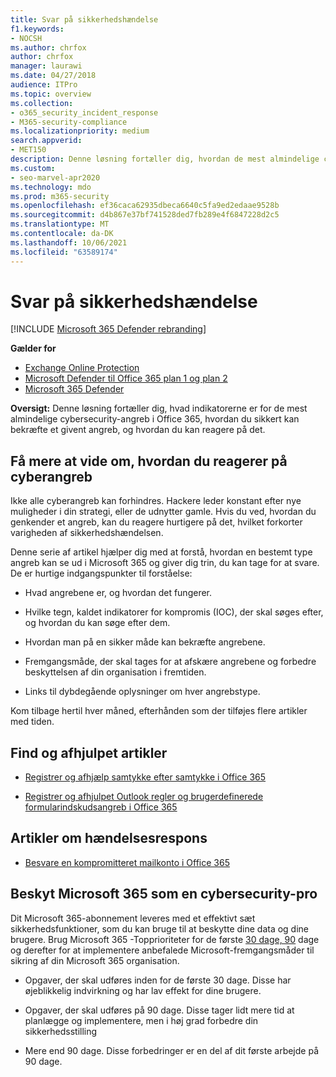 ```yaml
---
title: Svar på sikkerhedshændelse
f1.keywords:
- NOCSH
ms.author: chrfox
author: chrfox
manager: laurawi
ms.date: 04/27/2018
audience: ITPro
ms.topic: overview
ms.collection:
- o365_security_incident_response
- M365-security-compliance
ms.localizationpriority: medium
search.appverid:
- MET150
description: Denne løsning fortæller dig, hvordan de mest almindelige cyberangreb kan se ud i Microsoft 365, og hvordan du kan reagere på dem
ms.custom:
- seo-marvel-apr2020
ms.technology: mdo
ms.prod: m365-security
ms.openlocfilehash: ef36caca62935dbeca6640c5fa9ed2edaae9528b
ms.sourcegitcommit: d4b867e37bf741528ded7fb289e4f6847228d2c5
ms.translationtype: MT
ms.contentlocale: da-DK
ms.lasthandoff: 10/06/2021
ms.locfileid: "63589174"
---
```

# <a name="security-incident-response"></a>Svar på sikkerhedshændelse

[!INCLUDE [Microsoft 365 Defender rebranding](../includes/microsoft-defender-for-office.md)]

**Gælder for**
- [Exchange Online Protection](exchange-online-protection-overview.md)
- [Microsoft Defender til Office 365 plan 1 og plan 2](defender-for-office-365.md)
- [Microsoft 365 Defender](../defender/microsoft-365-defender.md)

 **Oversigt:** Denne løsning fortæller dig, hvad indikatorerne er for de mest almindelige cybersecurity-angreb i Office 365, hvordan du sikkert kan bekræfte et givent angreb, og hvordan du kan reagere på det.

## <a name="learn-how-to-respond-to-cyberattacks"></a>Få mere at vide om, hvordan du reagerer på cyberangreb

Ikke alle cyberangreb kan forhindres. Hackere leder konstant efter nye muligheder i din strategi, eller de udnytter gamle. Hvis du ved, hvordan du genkender et angreb, kan du reagere hurtigere på det, hvilket forkorter varigheden af sikkerhedshændelsen.

Denne serie af artikel hjælper dig med at forstå, hvordan en bestemt type angreb kan se ud i Microsoft 365 og giver dig trin, du kan tage for at svare. De er hurtige indgangspunkter til forståelse:

- Hvad angrebene er, og hvordan det fungerer.

- Hvilke tegn, kaldet indikatorer for kompromis (IOC), der skal søges efter, og hvordan du kan søge efter dem.

- Hvordan man på en sikker måde kan bekræfte angrebene.

- Fremgangsmåde, der skal tages for at afskære angrebene og forbedre beskyttelsen af din organisation i fremtiden.

- Links til dybdegående oplysninger om hver angrebstype.

Kom tilbage hertil hver måned, efterhånden som der tilføjes flere artikler med tiden.

## <a name="detect-and-remediate-articles"></a>Find og afhjulpet artikler

- [Registrer og afhjælp samtykke efter samtykke i Office 365](detect-and-remediate-illicit-consent-grants.md)

- [Registrer og afhjulpet Outlook regler og brugerdefinerede formularindskudsangreb i Office 365](detect-and-remediate-outlook-rules-forms-attack.md)

## <a name="incident-response-articles"></a>Artikler om hændelsesrespons

- [Besvare en kompromitteret mailkonto i Office 365](responding-to-a-compromised-email-account.md)

## <a name="secure-microsoft-365-like-a-cybersecurity-pro"></a>Beskyt Microsoft 365 som en cybersecurity-pro

Dit Microsoft 365-abonnement leveres med et effektivt sæt sikkerhedsfunktioner, som du kan bruge til at beskytte dine data og dine brugere.  Brug Microsoft 365 -Topprioriteter for de første [30 dage, 90](security-roadmap.md) dage og derefter for at implementere anbefalede Microsoft-fremgangsmåder til sikring af din Microsoft 365 organisation.

- Opgaver, der skal udføres inden for de første 30 dage.  Disse har øjeblikkelig indvirkning og har lav effekt for dine brugere.

- Opgaver, der skal udføres på 90 dage. Disse tager lidt mere tid at planlægge og implementere, men i høj grad forbedre din sikkerhedsstilling

- Mere end 90 dage. Disse forbedringer er en del af dit første arbejde på 90 dage.
